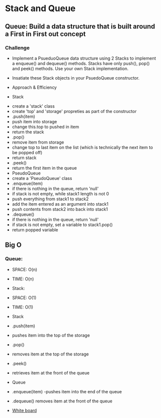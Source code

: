 # Stack and Queue

## Queue: Build a data structure that is built around a First in First out concept

### Challenge

- Implement a PsueduoQueue data structure using 2 Stacks to implement a enqueue() and dequeue() methods. Stacks have only push(), pop() and peek() methods. Use your own Stack implementation.

- Insatiate these Stack objects in your PsuedoQueue constructor.

* Approach & Efficiency

- Stack

* create a 'stack' class
* create 'top' and 'storage' propreties as part of the constructor
* .push(item)
* push item into storage
* change this.top to pushed in item
* return the stack
* .pop()
* remove item from storage
* change top to last item on the list (which is technically the next item to be popped off)
* return stack
* .peek()
* return the first item in the queue
* PseudoQueue
* create a 'PseudoQueue' class
* .enqueue(item)
* if there is nothing in the queue, return 'null'
* if stack is not empty, while stack1 length is not 0
* push everything from stack1 to stack2
* add the item entered as an argument into stack1
* push contents from stack2 into back into stack1
* .dequeue()
* if there is nothing in the queue, return 'null'
* if stack is not empty, set a variable to stack1.pop()
* return popped variable

## Big O

### Queue:

- SPACE: O(n)
- TIME: O(n)
- Stack:

- SPACE: O(1)
- TIME: O(1)
- Stack

* .push(item)

* pushes item into the top of the storage
* .pop()

* removes item at the top of the storage
* .peek()

- retrieves item at the front of the queue
- Queue
- .enqueue(item)
  -pushes item into the end of the queue

- .dequeue() removes item at the front of the queue

- [White board](./assets/CC11.png)
